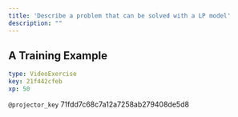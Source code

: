 ```yaml
---
title: 'Describe a problem that can be solved with a LP model'
description: ""
---
```


## A Training Example

```yaml
type: VideoExercise
key: 21f442cfeb
xp: 50
```

`@projector_key`
71fdd7c68c7a12a7258ab279408de5d8
